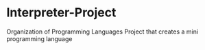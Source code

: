 # Interpreter-Project
Organization of Programming Languages Project that creates a mini programming language
